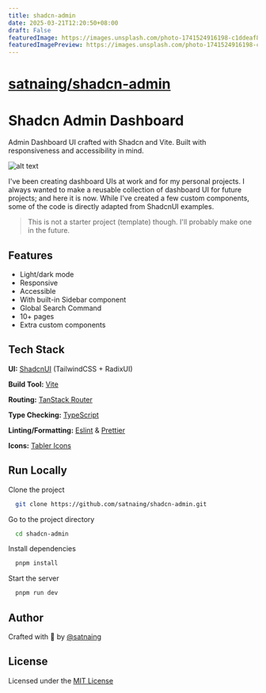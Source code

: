 ```yaml
---
title: shadcn-admin
date: 2025-03-21T12:20:50+08:00
draft: False
featuredImage: https://images.unsplash.com/photo-1741524916198-c1ddeaf89bc9?ixid=M3w0NjAwMjJ8MHwxfHJhbmRvbXx8fHx8fHx8fDE3NDI1MzA4MTh8&ixlib=rb-4.0.3
featuredImagePreview: https://images.unsplash.com/photo-1741524916198-c1ddeaf89bc9?ixid=M3w0NjAwMjJ8MHwxfHJhbmRvbXx8fHx8fHx8fDE3NDI1MzA4MTh8&ixlib=rb-4.0.3
---
```


# [satnaing/shadcn-admin](https://github.com/satnaing/shadcn-admin)

# Shadcn Admin Dashboard

Admin Dashboard UI crafted with Shadcn and Vite. Built with responsiveness and accessibility in mind.

![alt text](public/images/shadcn-admin.png)

I've been creating dashboard UIs at work and for my personal projects. I always wanted to make a reusable collection of dashboard UI for future projects; and here it is now. While I've created a few custom components, some of the code is directly adapted from ShadcnUI examples.

> This is not a starter project (template) though. I'll probably make one in the future.

## Features

- Light/dark mode
- Responsive
- Accessible
- With built-in Sidebar component
- Global Search Command
- 10+ pages
- Extra custom components

## Tech Stack

**UI:** [ShadcnUI](https://ui.shadcn.com) (TailwindCSS + RadixUI)

**Build Tool:** [Vite](https://vitejs.dev/)

**Routing:** [TanStack Router](https://tanstack.com/router/latest)

**Type Checking:** [TypeScript](https://www.typescriptlang.org/)

**Linting/Formatting:** [Eslint](https://eslint.org/) & [Prettier](https://prettier.io/)

**Icons:** [Tabler Icons](https://tabler.io/icons)

## Run Locally

Clone the project

```bash
  git clone https://github.com/satnaing/shadcn-admin.git
```

Go to the project directory

```bash
  cd shadcn-admin
```

Install dependencies

```bash
  pnpm install
```

Start the server

```bash
  pnpm run dev
```

## Author

Crafted with 🤍 by [@satnaing](https://github.com/satnaing)

## License

Licensed under the [MIT License](https://choosealicense.com/licenses/mit/)
